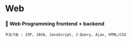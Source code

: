 # Web
### 🎈 Web Programming frontend + backend
    주요기술 : JSP, JAVA, JavaScript, J-Query, Ajax, HTML/CSS
